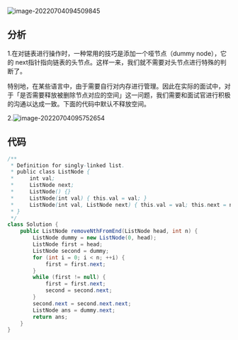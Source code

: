 

![image-20220704094509845](../../../Users/Adnim/AppData/Roaming/Typora/typora-user-images/image-20220704094509845.png)

## 分析

1.在对链表进行操作时，一种常用的技巧是添加一个哑节点（dummy node），它的 next指针指向链表的头节点。这样一来，我们就不需要对头节点进行特殊的判断了。

特别地，在某些语言中，由于需要自行对内存进行管理。因此在实际的面试中，对于「是否需要释放被删除节点对应的空间」这一问题，我们需要和面试官进行积极的沟通以达成一致。下面的代码中默认不释放空间。

2.![image-20220704095752654](../../../Users/Adnim/AppData/Roaming/Typora/typora-user-images/image-20220704095752654.png)

## 代码

```java
/**
 * Definition for singly-linked list.
 * public class ListNode {
 *     int val;
 *     ListNode next;
 *     ListNode() {}
 *     ListNode(int val) { this.val = val; }
 *     ListNode(int val, ListNode next) { this.val = val; this.next = next; }
 * }
 */
class Solution {
    public ListNode removeNthFromEnd(ListNode head, int n) {
        ListNode dummy = new ListNode(0, head);
        ListNode first = head;
        ListNode second = dummy;
        for (int i = 0; i < n; ++i) {
            first = first.next;
        }
        while (first != null) {
            first = first.next;
            second = second.next;
        }
        second.next = second.next.next;
        ListNode ans = dummy.next;
        return ans;
    }
}
```


